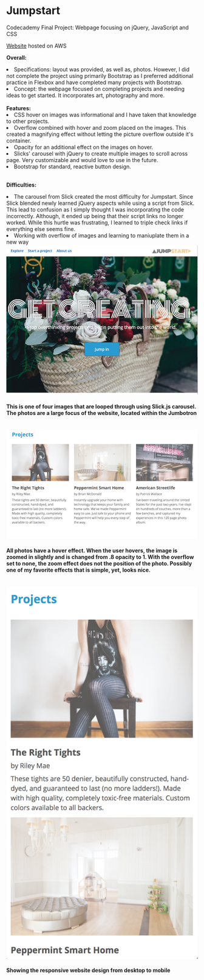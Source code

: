 # Jumpstart
Codecademy Final Project: Webpage focusing on jQuery, JavaScript and CSS

<a target="_blank" rel="noopener noreferrer"  href="https://d3izyhvt2yix49.cloudfront.net/">Website</a> hosted on AWS

<b>Overall:</b>
  <li>Specifications: layout was provided, as well as, photos. However, I did not complete the project using primarily Bootstrap as I preferred additional practice in Flexbox and have completed many projects with Bootstrap.</li>
  <li>Concept: the webpage focused on completing projects and needing ideas to get started. It incorporates art, photography and more.</li>

<br/>
<b>Features:</b>
  <li>CSS hover on images was informational and I have taken that knowledge to other projects.</li>
  <li>Overflow combined with hover and zoom placed on the images. This created a magnifying effect without letting the picture overflow outside it's container.</li>
  <li>Opacity for an additional effect on the images on hover.</li>
  <li>Slicks' carousel with jQuery to create multiple images to scroll across page. Very customizable and would love to use in the future.</li>
  <li>Bootstrap for standard, reactive button design.</li>

<br/>

<b>Difficulties:</b>
  <li>The carousel from Slick created the most difficulty for Jumpstart. Since Slick blended newly learned jQuery aspects while using a script from Slick. This lead to confusion as I simply thought I was incorporating the code incorrectly. Although, it ended up being that their script links no longer worked. While this hurtle was frustrating, I learned to triple check links if everything else seems fine. </li>
  <li>Working with overflow of images and learning to maniuplate them in a new way</li>



  <img src="resources/images/jumpstartmainphoto.png" src="photo of flowers">
  <h4>This is one of four images that are looped through using Slick.js carousel. The photos are a large focus of the website, located within the Jumbotron</h4>
  <br />
  <img src="resources/images/projectsdesktop.png" src="three projects with photos aand descriptions">
  <h4>All photos have a hover effect. When the user hovers, the image is zoomed in slightly and is changed from .8 opacity to 1. With the overflow set to none, the zoom effect does not the position of the photo. Possibly one of my favorite effects that is simple, yet, looks nice.</h4>
  <br />
  <img src="resources/images/projectsmobile.png" src="one project on mobile version">
  <h4>Showing the responsive website design from desktop to mobile</h4>
